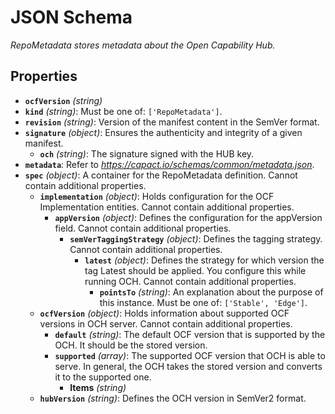 # JSON Schema

*RepoMetadata stores metadata about the Open Capability Hub.*

## Properties

- **`ocfVersion`** *(string)*
- **`kind`** *(string)*: Must be one of: `['RepoMetadata']`.
- **`revision`** *(string)*: Version of the manifest content in the SemVer format.
- **`signature`** *(object)*: Ensures the authenticity and integrity of a given manifest.
  - **`och`** *(string)*: The signature signed with the HUB key.
- **`metadata`**: Refer to *https://capact.io/schemas/common/metadata.json*.
- **`spec`** *(object)*: A container for the RepoMetadata definition. Cannot contain additional properties.
  - **`implementation`** *(object)*: Holds configuration for the OCF Implementation entities. Cannot contain additional properties.
    - **`appVersion`** *(object)*: Defines the configuration for the appVersion field. Cannot contain additional properties.
      - **`semVerTaggingStrategy`** *(object)*: Defines the tagging strategy. Cannot contain additional properties.
        - **`latest`** *(object)*: Defines the strategy for which version the tag Latest should be applied. You configure this while running OCH. Cannot contain additional properties.
          - **`pointsTo`** *(string)*: An explanation about the purpose of this instance. Must be one of: `['Stable', 'Edge']`.
  - **`ocfVersion`** *(object)*: Holds information about supported OCF versions in OCH server. Cannot contain additional properties.
    - **`default`** *(string)*: The default OCF version that is supported by the OCH. It should be the stored version.
    - **`supported`** *(array)*: The supported OCF version that OCH is able to serve. In general, the OCH takes the stored version and converts it to the supported one.
      - **Items** *(string)*
  - **`hubVersion`** *(string)*: Defines the OCH version in SemVer2 format.
